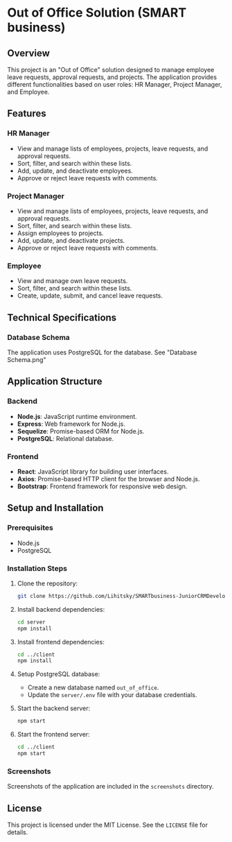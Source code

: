 # Out of Office Solution (SMART business)

## Overview
This project is an "Out of Office" solution designed to manage employee leave requests, approval requests, and projects. The application provides different functionalities based on user roles: HR Manager, Project Manager, and Employee.

## Features

### HR Manager
- View and manage lists of employees, projects, leave requests, and approval requests.
- Sort, filter, and search within these lists.
- Add, update, and deactivate employees.
- Approve or reject leave requests with comments.

### Project Manager
- View and manage lists of employees, projects, leave requests, and approval requests.
- Sort, filter, and search within these lists.
- Assign employees to projects.
- Add, update, and deactivate projects.
- Approve or reject leave requests with comments.

### Employee
- View and manage own leave requests.
- Sort, filter, and search within these lists.
- Create, update, submit, and cancel leave requests.

## Technical Specifications

### Database Schema
The application uses PostgreSQL for the database. See "Database Schema.png"

## Application Structure

### Backend
- **Node.js**: JavaScript runtime environment.
- **Express**: Web framework for Node.js.
- **Sequelize**: Promise-based ORM for Node.js.
- **PostgreSQL**: Relational database.

### Frontend
- **React**: JavaScript library for building user interfaces.
- **Axios**: Promise-based HTTP client for the browser and Node.js.
- **Bootstrap**: Frontend framework for responsive web design.
  
## Setup and Installation

### Prerequisites
- Node.js
- PostgreSQL

### Installation Steps

1. Clone the repository:
    ```bash
    git clone https://github.com/Lihitsky/SMARTbusiness-JuniorCRMDeveloper-TestTask.git
    ```

2. Install backend dependencies:
    ```bash
    cd server
    npm install
    ```

3. Install frontend dependencies:
    ```bash
    cd ../client
    npm install
    ```

4. Setup PostgreSQL database:
    - Create a new database named `out_of_office`.
    - Update the `server/.env` file with your database credentials.

5. Start the backend server:
    ```bash
    npm start
    ```

6. Start the frontend server:
    ```bash
    cd ../client
    npm start
    ```

### Screenshots
Screenshots of the application are included in the `screenshots` directory.

## License
This project is licensed under the MIT License. See the `LICENSE` file for details.
